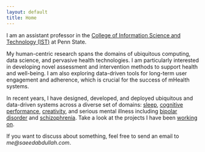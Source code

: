 ```yaml
---
layout: default
title: Home
---
```


I am an assistant professor in the [College of Information Science and Technology (IST)][ist-link]
at Penn State.

My human-centric research spans the domains of ubiquitous computing, data
science, and pervasive health technologies. I am particularly interested in
developing novel assessment and intervention methods to support health
and well-being. I am also exploring data-driven tools for long-term user
engagement and adherence, which is crucial for the success of mHealth
systems.

In recent years, I have designed, developed, and deployed ubiquitous and
data-driven systems across a diverse set of domains: [sleep][sleep],
[cognitive performance][alertness], [creativity][creativity], and
serious mental illness including [bipolar disorder][moodrhythm-project] and
[schizophrenia][eureka-project]. Take a look at the projects I have been
[working on](/projects).


If you want to discuss about something, feel free to send an email to
_me@saeedabdullah.com_.

[ist-link]: https://ist.psu.edu/
[clockwise-project]: projects/clockwise.html
[moodrhythm-project]: projects/mood-rhythm.html
[eureka-project]: projects/eureka.html
[alertness]: projects/alertness-performance.html
[creativity]: projects/creativity.html
[sleep]: projects/cr-distruption-phone-sensing.html
